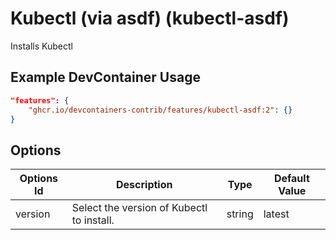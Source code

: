 
# Kubectl (via asdf) (kubectl-asdf)

Installs Kubectl

## Example DevContainer Usage

```json
"features": {
    "ghcr.io/devcontainers-contrib/features/kubectl-asdf:2": {}
}
```

## Options

| Options Id | Description | Type | Default Value |
|-----|-----|-----|-----|
| version | Select the version of Kubectl to install. | string | latest |


